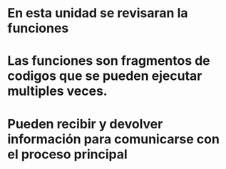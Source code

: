 # En esta unidad se revisaran la funciones
# Las funciones son fragmentos de codigos que se pueden ejecutar multiples veces.
# Pueden recibir y devolver información para comunicarse con el proceso principal
